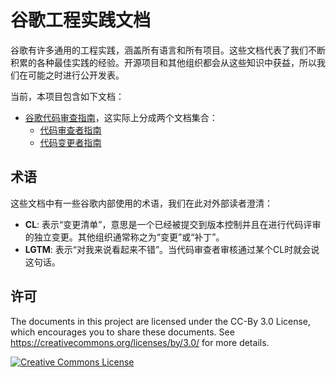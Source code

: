 # 谷歌工程实践文档

谷歌有许多通用的工程实践，涵盖所有语言和所有项目。这些文档代表了我们不断积累的各种最佳实践的经验。开源项目和其他组织都会从这些知识中获益，所以我们在可能之时进行公开发表。

当前，本项目包含如下文档：

*   [谷歌代码审查指南](review/index.md)，这实际上分成两个文档集合：
    *   [代码审查者指南](review/reviewer/index.md)
    *   [代码变更者指南](review/developer/index.md)

## 术语

这些文档中有一些谷歌内部使用的术语，我们在此对外部读者澄清：

*   **CL**: 表示“变更清单”，意思是一个已经被提交到版本控制并且在进行代码评审的独立变更。其他组织通常称之为“变更”或“补丁”。
*   **LGTM**: 表示“对我来说看起来不错”。当代码审查者审核通过某个CL时就会说这句话。

## 许可

The documents in this project are licensed under the CC-By 3.0 License, which
encourages you to share these documents. See
<https://creativecommons.org/licenses/by/3.0/> for more details.

<a rel="license" href="https://creativecommons.org/licenses/by/3.0/"><img alt="Creative Commons License" style="border-width:0" src="https://i.creativecommons.org/l/by/3.0/88x31.png" /></a>
